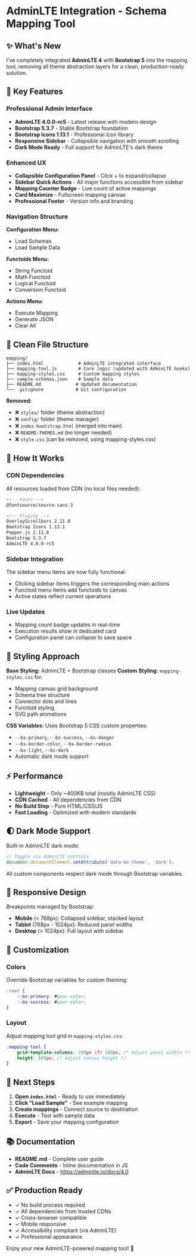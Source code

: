 # AdminLTE Integration - Schema Mapping Tool

## ✨ What's New

I've completely integrated **AdminLTE 4** with **Bootstrap 5** into the mapping tool, removing all theme abstraction layers for a clean, production-ready solution.

## 🎯 Key Features

### Professional Admin Interface
- **AdminLTE 4.0.0-rc5** - Latest release with modern design
- **Bootstrap 5.3.7** - Stable Bootstrap foundation
- **Bootstrap Icons 1.13.1** - Professional icon library
- **Responsive Sidebar** - Collapsible navigation with smooth scrolling
- **Dark Mode Ready** - Full support for AdminLTE's dark theme

### Enhanced UX
- **Collapsible Configuration Panel** - Click + to expand/collapse
- **Sidebar Quick Actions** - All major functions accessible from sidebar
- **Mapping Counter Badge** - Live count of active mappings
- **Card Maximize** - Fullscreen mapping canvas
- **Professional Footer** - Version info and branding

### Navigation Structure

**Configuration Menu:**
- Load Schemas
- Load Sample Data

**Functoids Menu:**
- String Functoid
- Math Functoid
- Logical Functoid
- Conversion Functoid

**Actions Menu:**
- Execute Mapping
- Generate JSON
- Clear All

## 📁 Clean File Structure

```
mapping/
├── index.html             # AdminLTE integrated interface
├── mapping-tool.js        # Core logic (updated with AdminLTE hooks)
├── mapping-styles.css     # Custom mapping styles
├── sample-schemas.json    # Sample data
├── README.md             # Updated documentation
└── .gitignore            # Git configuration
```

**Removed:**
- ❌ `styles/` folder (theme abstraction)
- ❌ `config/` folder (theme manager)
- ❌ `index-bootstrap.html` (merged into main)
- ❌ `README-THEMES.md` (no longer needed)
- ❌ `style.css` (can be removed, using mapping-styles.css)

## 🚀 How It Works

### CDN Dependencies
All resources loaded from CDN (no local files needed):
```html
<!-- Fonts -->
@fontsource/source-sans-3

<!-- Plugins -->
OverlayScrollbars 2.11.0
Bootstrap Icons 1.13.1
Popper.js 2.11.8
Bootstrap 5.3.7
AdminLTE 4.0.0-rc5
```

### Sidebar Integration
The sidebar menu items are now fully functional:
- Clicking sidebar items triggers the corresponding main actions
- Functoid menu items add functoids to canvas
- Active states reflect current operations

### Live Updates
- Mapping count badge updates in real-time
- Execution results show in dedicated card
- Configuration panel can collapse to save space

## 🎨 Styling Approach

**Base Styling:** AdminLTE + Bootstrap classes
**Custom Styling:** `mapping-styles.css` for:
- Mapping canvas grid background
- Schema tree structure
- Connector dots and lines
- Functoid styling
- SVG path animations

**CSS Variables:** Uses Bootstrap 5 CSS custom properties:
- `--bs-primary`, `--bs-success`, `--bs-danger`
- `--bs-border-color`, `--bs-border-radius`
- `--bs-light`, `--bs-dark`
- Automatic dark mode support

## ⚡ Performance

- **Lightweight** - Only ~400KB total (mostly AdminLTE CSS)
- **CDN Cached** - All dependencies from CDN
- **No Build Step** - Pure HTML/CSS/JS
- **Fast Loading** - Optimized with modern standards

## 🌓 Dark Mode Support

Built-in AdminLTE dark mode:
```javascript
// Toggle via AdminLTE controls
document.documentElement.setAttribute('data-bs-theme', 'dark');
```

All custom components respect dark mode through Bootstrap variables.

## 📱 Responsive Design

Breakpoints managed by Bootstrap:
- **Mobile** (< 768px): Collapsed sidebar, stacked layout
- **Tablet** (768px - 1024px): Reduced panel widths
- **Desktop** (> 1024px): Full layout with sidebar

## 🔧 Customization

### Colors
Override Bootstrap variables for custom theming:
```css
:root {
    --bs-primary: #your-color;
    --bs-success: #your-color;
}
```

### Layout
Adjust mapping tool grid in `mapping-styles.css`:
```css
.mapping-tool {
    grid-template-columns: 280px 1fr 280px; /* Adjust panel widths */
    height: 600px; /* Adjust canvas height */
}
```

## 🎯 Next Steps

1. **Open `index.html`** - Ready to use immediately
2. **Click "Load Sample"** - See example mapping
3. **Create mappings** - Connect source to destination
4. **Execute** - Test with sample data
5. **Export** - Save your mapping configuration

## 📚 Documentation

- **README.md** - Complete user guide
- **Code Comments** - Inline documentation in JS
- **AdminLTE Docs** - https://adminlte.io/docs/4.0

## ✅ Production Ready

- ✓ No build process required
- ✓ All dependencies from trusted CDNs
- ✓ Cross-browser compatible
- ✓ Mobile responsive
- ✓ Accessibility compliant (via AdminLTE)
- ✓ Professional appearance

Enjoy your new AdminLTE-powered mapping tool! 🎉
